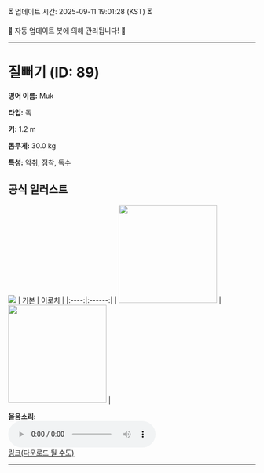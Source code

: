 
⏳ 업데이트 시간: 2025-09-11 19:01:28 (KST) ⏳

🤖 자동 업데이트 봇에 의해 관리됩니다! 🤖

---

# 질뻐기 (ID: 89)
**영어 이름:** Muk

**타입:** 독

**키:** 1.2 m

**몸무게:** 30.0 kg

**특성:** 악취, 점착, 독수

## 공식 일러스트
![](https://raw.githubusercontent.com/PokeAPI/sprites/master/sprites/pokemon/other/official-artwork/89.png)
| 기본 | 이로치 |
|:----:|:------:|
| <img src="http://play.pokemonshowdown.com/sprites/ani/muk.gif" width="200"> | <img src="http://play.pokemonshowdown.com/sprites/ani-shiny/muk.gif" width="200"> |

**울음소리:**<br><audio controls src="https://raw.githubusercontent.com/PokeAPI/cries/main/cries/pokemon/latest/89.ogg"></audio><br> [링크(다운로드 될 수도)](https://raw.githubusercontent.com/PokeAPI/cries/main/cries/pokemon/latest/89.ogg)


---
